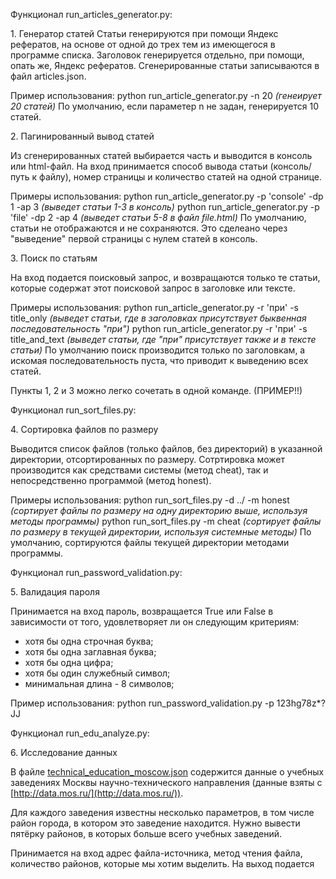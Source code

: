 

Функционал run\_articles\_generator\.py:

1\. Генератор статей
Статьи генерируются при помощи Яндекс рефератов, на основе от одной до трех тем из имеющегося в программе списка. Заголовок генерируется отдельно, при помощи, опать же, Яндекс рефератов. Сгенерированные статьи записываются в файл articles.json.

Пример использования:
python run\_article\_generator\.py \-n 20 _(генеирует 20 статей)_
По умолчанию, если параметер n не задан, генерируется 10 статей.

2\. Пагинированный вывод статей

Из сгенерированных статей выбирается часть и выводится в консоль или html-файл. На вход принимается способ вывода статьи (консоль/путь к файлу), номер страницы и количество статей на одной странице.

Примеры использования:
python run\_article\_generator\.py \-p 'console' \-dp 1 \-ap 3 _(выведет статьи 1-3 в консоль)_
python run\_article\_generator\.py \-p 'file' \-dp 2 \-ap 4 _(выведет статьи 5-8 в файл file.html)_
По умолчанию, статьи не отображаются и не сохраняются. Это сделеано через "выведение" первой страницы с нулем статей в консоль.

3\. Поиск по статьям

На вход подается поисковый запрос, и возвращаются только те статьи, которые содержат этот поисковой запрос в заголовке или тексте.

Примеры использования:
python run\_article\_generator\.py \-r 'при' \-s title\_only _(выведет статьи, где в заголовках присутствует быквенная последовательность "при")_
python run\_article\_generator\.py \-r 'при' \-s title\_and\_text _(выведет статьи, где "при" присутствует также и в тексте статьи)_
По умолчанию поиск производится только по заголовкам, а искомая последовательность пуста, что приводит к выведению всех статей.

Пункты 1, 2 и 3 можно легко сочетать в одной команде. (ПРИМЕР!!)

Функционал run\_sort\_files\.py:

4\. Сортировка файлов по размеру

Выводится список файлов (только файлов, без директорий) в указанной директории, отсортированных по размеру. Сотртировка может производится как средствами системы (метод cheat), так и непосредственно программой (метод honest).

Примеры использования:
python run\_sort\_files\.py -d ../ \-m honest _(сортирует файлы по размеру на одну директорию выше, используя методы программы)_
python run\_sort\_files\.py \-m cheat _(сортирует файлы по размеру в текущей директории, используя системные методы)_
По умолчанию, сортируются файлы текущей директории методами программы.


Функционал run\_password\_validation\.py:

5\. Валидация пароля

Принимается на вход пароль, возвращается True или False в зависимости от того, удовлетворяет ли он следующим критериям:
- хотя бы одна строчная буква;
- хотя бы одна заглавная буква;
- хотя бы одна цифра;
- хотя бы один служебный символ;
- минимальная длина - 8 символов;

Пример использования:
python run\_password\_validation\.py -p 123hg78z\*?JJ

Функционал run\_edu\_analyze\.py:

6\. Исследование данных

В файле [technical_education_moscow.json](/static/bmstu_py/data/technical_education_moscow.json) содержится данные о учебных заведениях Москвы научно-технического направления (данные взяты с [http://data.mos.ru/](http://data.mos.ru/)).

Для каждого заведения известны несколько параметров, в том числе район города, в котором это заведение находится. Нужно вывести пятёрку районов, в которых больше всего учебных заведений.

Принимается на вход адрес файла-источника, метод чтения файла, количество районов, которые мы хотим выделить.
На выход подается
